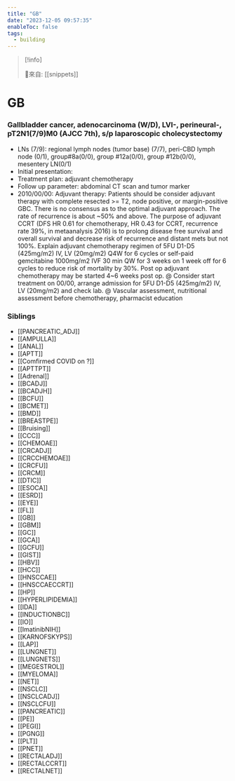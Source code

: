 ```yaml
---
title: "GB"
date: "2023-12-05 09:57:35"
enableToc: false
tags:
  - building
---
```

> [!info]
>
> 🌱來自: [[snippets]]
# GB
### Gallbladder cancer, adenocarcinoma (W/D), LVI-, perineural-, pT2N1(7/9)M0 (AJCC 7th), s/p laparoscopic cholecystectomy
- LNs (7/9): regional lymph nodes (tumor base) (7/7), peri-CBD lymph node (0/1), group#8a(0/0), group #12a(0/0), group #12b(0/0), mesentery LN(0/1)
- Initial presentation:
- Treatment plan: adjuvant chemotherapy
- Follow up parameter: abdominal CT scan and tumor marker
- 2010/00/00: Adjuvant therapy: Patients should be consider adjuvant therapy with complete resected >= T2, node positive, or margin-positive GBC. There is no consensus as to the optimal adjuvant approach. The rate of recurrence is about ~50% and above. The purpose of adjuvant CCRT (DFS HR 0.61 for chemotherapy, HR 0.43 for CCRT, recurrence rate 39%, in metaanalysis 2016) is to prolong disease free survival and overall survival and decrease risk of recurrence and distant mets but not 100%. Explain adjuvant chemotherapy regimen of 5FU D1-D5 (425mg/m2) IV, LV (20mg/m2) Q4W for 6 cycles or self-paid gemcitabine 1000mg/m2 IVF 30 min QW for 3 weeks on 1 week off for 6 cycles to reduce risk of mortality by 30%. Post op adjuvant chemotherapy may be started 4~6 weeks post op.
  @ Consider start treatment on 00/00, arrange admission for 5FU D1-D5 (425mg/m2) IV, LV (20mg/m2) and check lab.
  @ Vascular assessment, nutritional assessment before chemotherapy, pharmacist education
### Siblings
- [[PANCREATIC_ADJ]]
- [[AMPULLA]]
- [[ANAL]]
- [[APTT]]
- [[Comfirmed COVID on ?]]
- [[APTTPT]]
- [[Adrenal]]
- [[BCADJ]]
- [[BCADJH]]
- [[BCFU]]
- [[BCMET]]
- [[BMD]]
- [[BREASTPE]]
- [[Bruising]]
- [[CCC]]
- [[CHEMOAE]]
- [[CRCADJ]]
- [[CRCCHEMOAE]]
- [[CRCFU]]
- [[CRCM]]
- [[DTIC]]
- [[ESOCA]]
- [[ESRD]]
- [[EYE]]
- [[FL]]
- [[GB]]
- [[GBM]]
- [[GC]]
- [[GCA]]
- [[GCFU]]
- [[GIST]]
- [[HBV]]
- [[HCC]]
- [[HNSCCAE]]
- [[HNSCCAECCRT]]
- [[HP]]
- [[HYPERLIPIDEMIA]]
- [[IDA]]
- [[INDUCTIONBC]]
- [[IO]]
- [[ImatinibNIH]]
- [[KARNOFSKYPS]]
- [[LAP]]
- [[LUNGNET]]
- [[LUNGNETS]]
- [[MEGESTROL]]
- [[MYELOMA]]
- [[NET]]
- [[NSCLC]]
- [[NSCLCADJ]]
- [[NSCLCFU]]
- [[PANCREATIC]]
- [[PE]]
- [[PEGI]]
- [[PGNG]]
- [[PLT]]
- [[PNET]]
- [[RECTALADJ]]
- [[RECTALCCRT]]
- [[RECTALNET]]
